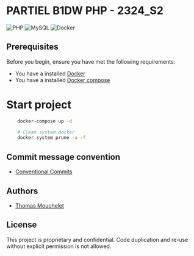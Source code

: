 # PARTIEL B1DW PHP - 2324_S2

![PHP](https://img.shields.io/badge/php-%23777BB4.svg?style=for-the-badge&logo=php&logoColor=white)
![MySQL](https://img.shields.io/badge/mysql-4479A1.svg?style=for-the-badge&logo=mysql&logoColor=white)
![Docker](https://img.shields.io/badge/docker-%230db7ed.svg?style=for-the-badge&logo=docker&logoColor=white)

## Prerequisites

Before you begin, ensure you have met the following requirements:

- You have a installed [Docker](https://docs.docker.com/get-docker/)
- You have a installed [Docker compose](https://docs.docker.com/compose/)

# Start project

```bash
    docker-compose up -d
```

```bash
    # Clean system docker
    docker system prune -a -f
```

## Commit message convention

- [Conventional Commits](https://www.conventionalcommits.org/en/v1.0.0/)

## Authors

- [Thomas Mouchelet](https://github.com/ThomasMouchelet)

## License

This project is proprietary and confidential. Code duplication and re-use without explicit permission is not allowed.
